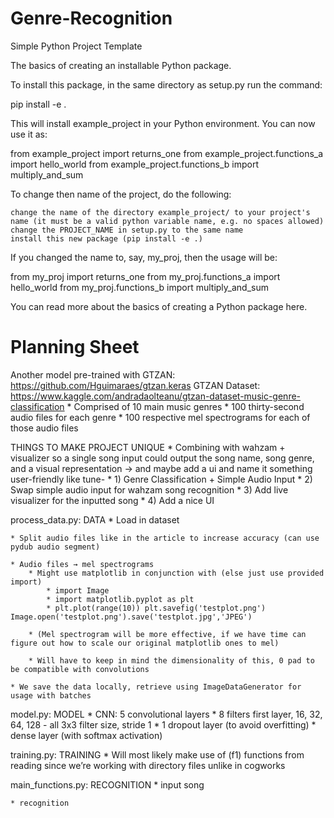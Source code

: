 # Genre-Recognition

Simple Python Project Template

The basics of creating an installable Python package.

To install this package, in the same directory as setup.py run the command:

pip install -e .

This will install example_project in your Python environment. You can now use it as:

from example_project import returns_one
from example_project.functions_a import hello_world
from example_project.functions_b import multiply_and_sum

To change then name of the project, do the following:

    change the name of the directory example_project/ to your project's name (it must be a valid python variable name, e.g. no spaces allowed)
    change the PROJECT_NAME in setup.py to the same name
    install this new package (pip install -e .)

If you changed the name to, say, my_proj, then the usage will be:

from my_proj import returns_one
from my_proj.functions_a import hello_world
from my_proj.functions_b import multiply_and_sum

You can read more about the basics of creating a Python package here.

# Planning Sheet

Another model pre-trained with GTZAN: https://github.com/Hguimaraes/gtzan.keras
GTZAN Dataset: https://www.kaggle.com/andradaolteanu/gtzan-dataset-music-genre-classification
    * Comprised of 10 main music genres
    * 100 thirty-second audio files for each genre
    * 100 respective mel spectrograms for each of those audio files

THINGS TO MAKE PROJECT UNIQUE
    * Combining with wahzam + visualizer so a single song input could output the song name, song genre, and a visual representation → and maybe add a ui and name it something user-friendly like tune-
        * 1) Genre Classification + Simple Audio Input
        * 2) Swap simple audio input for wahzam song recognition
        * 3) Add live visualizer for the inputted song
        * 4) Add a nice UI 

process_data.py: DATA 
    * Load in dataset

    * Split audio files like in the article to increase accuracy (can use pydub audio segment)
    
    * Audio files → mel spectrograms
        * Might use matplotlib in conjunction with (else just use provided import)
            * import Image 
            * import matplotlib.pyplot as plt 
            * plt.plot(range(10)) plt.savefig('testplot.png') Image.open('testplot.png').save('testplot.jpg','JPEG')

        * (Mel spectrogram will be more effective, if we have time can figure out how to scale our original matplotlib ones to mel)

        * Will have to keep in mind the dimensionality of this, 0 pad to be compatible with convolutions
        
    * We save the data locally, retrieve using ImageDataGenerator for usage with batches 

model.py: MODEL
    * CNN: 5 convolutional layers 
        * 8 filters first layer, 16, 32, 64, 128  - all 3x3 filter size, stride 1
        * 1 dropout layer (to avoid overfitting) 
        * dense layer (with softmax activation)

training.py: TRAINING
    * Will most likely make use of (f1) functions from reading since we’re working with directory files unlike in cogworks
    
main_functions.py: RECOGNITION
    * input song

    * recognition
